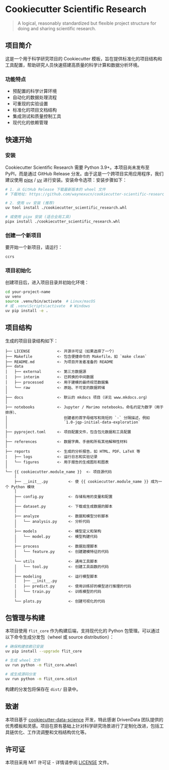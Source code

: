 # Cookiecutter Scientific Research
> A logical, reasonably standardized but flexible project structure for doing and sharing scientific research.
## 项目简介

这是一个用于科学研究项目的 Cookiecutter 模板，旨在提供标准化的项目结构和工具配置，帮助研究人员快速搭建高质量的科学计算和数据分析环境。

### 功能特点

- 预配置的科学计算环境
- 自动化的数据处理流程
- 可重现的实验设置
- 标准化的项目文档结构
- 集成测试和质量控制工具
- 现代化的依赖管理

## 快速开始

### 安装

Cookiecutter Scientific Research 需要 Python 3.9+。本项目尚未发布至 PyPI，而是通过 GitHub Release 分发。由于这是一个跨项目实用应用程序，我们建议使用 [pipx](https://pipx.pypa.io/stable/) / [uv](https://docs.astral.sh/uv/) 进行安装。安装命令选项：安装步骤如下：

```bash
# 1. 从 GitHub Release 下载最新版本的 wheel 文件
# 下载地址: https://github.com/waynexucn/cookiecutter-scientific-research/releases

# 2. 使用 uv 安装 (推荐)
uv tool install ./cookiecutter_scientific_research.whl

# 或使用 pipx 安装 (适合全局工具)
pipx install ./cookiecutter_scientific_research.whl

```

### 创建一个新项目

要开始一个新项目，请运行：

```bash
ccrs
```

### 项目初始化

创建项目后，进入项目目录并初始化环境：

```bash
cd your-project-name
uv venv
source .venv/bin/activate  # Linux/macOS
# 或 .venv\Scripts\activate  # Windows
uv pip install -e .
```

## 项目结构

生成的项目目录结构如下：

```
├── LICENSE            <- 开源许可证（如果选择了一个）
├── Makefile           <- 包含便捷命令的 Makefile，如 `make clean`
├── README.md          <- 为项目开发者准备的 README
├── data
│   ├── external       <- 第三方数据源
│   ├── interim        <- 已转换的中间数据
│   ├── processed      <- 用于建模的最终规范数据集
│   └── raw            <- 原始、不可变的数据转储
│
├── docs               <- 默认的 mkdocs 项目（详见 www.mkdocs.org）
│
├── notebooks          <- Jupyter / Marimo notebooks。命名约定为数字（用于排序）、
│                         创建者的首字母缩写和简短的 `-` 分隔描述，例如
│                         `1.0-jqp-initial-data-exploration`
│
├── pyproject.toml     <- 项目配置文件，包含包元数据和工具配置
│
├── references         <- 数据字典、手册和所有其他解释性材料
│
├── reports            <- 生成的分析报告，如 HTML、PDF、LaTeX 等
│   ├── logs           <- 运行日志和实验记录
│   └── figures        <- 用于报告的生成图形和图表
│
└── {{ cookiecutter.module_name }}  <- 项目源代码
    │
    ├── __init__.py         <- 使 {{ cookiecutter.module_name }} 成为一个 Python 模块
    │
    ├── config.py           <- 存储有用的变量和配置
    │
    ├── dataset.py          <- 下载或生成数据的脚本
    │
    ├── analyze             <- 数据和模型分析脚本
    │   └── analysis.py     <- 分析代码
    │
    ├── models              <- 模型定义和架构
    │   └── model.py        <- 模型构建代码
    │
    ├── process             <- 数据处理脚本
    │   └── feature.py      <- 创建建模特征的代码
    │
    └── utils               <- 通用工具脚本
    │   └── tool.py         <- 创建工具函数的代码
    │
    ├── modeling            <- 运行模型脚本
    │   ├── __init__.py 
    │   ├── predict.py      <- 使用训练好的模型进行推理的代码
    │   └── train.py        <- 训练模型的代码
    │
    └── plots.py            <- 创建可视化的代码
```

## 包管理与构建

本项目使用 `flit_core` 作为构建后端，支持现代化的 Python 包管理。可以通过以下命令生成分发包（wheel 或 source distribution）：

```bash
# 确保构建依赖已安装
uv pip install --upgrade flit_core

# 生成 wheel 文件
uv run python -m flit_core.wheel

# 或生成源码分发
uv run python -m flit_core.sdist
```

构建的分发包将保存在 `dist/` 目录中。

## 致谢

本项目基于 [cookiecutter-data-science](https://github.com/drivendataorg/cookiecutter-data-science) 开发，特此感谢 DrivenData 团队提供的优秀模板和灵感。项目在原有基础上针对科学研究场景进行了定制化改进，包括工具链优化、工作流调整和文档结构优化等。

## 许可证

本项目采用 MIT 许可证 - 详情请参阅 [LICENSE](LICENSE) 文件。
